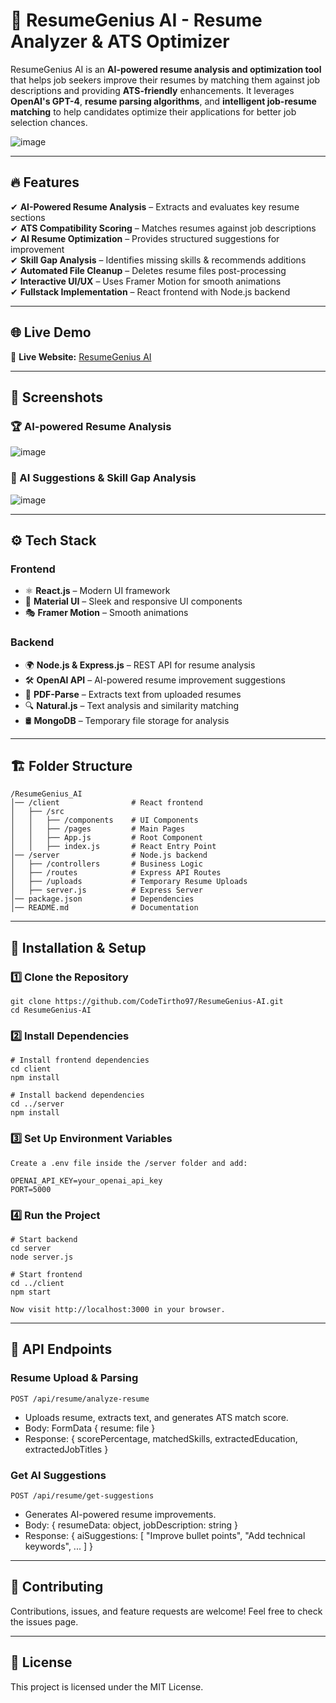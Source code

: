 # 🚀 ResumeGenius AI - Resume Analyzer & ATS Optimizer

ResumeGenius AI is an **AI-powered resume analysis and optimization tool** that helps job seekers improve their resumes by matching them against job descriptions and providing **ATS-friendly** enhancements. It leverages **OpenAI's GPT-4**, **resume parsing algorithms**, and **intelligent job-resume matching** to help candidates optimize their applications for better job selection chances.

![image](https://github.com/user-attachments/assets/c8a83b45-ca82-4a8d-b365-9329d225fba5)

---

## 🔥 Features

✔ **AI-Powered Resume Analysis** – Extracts and evaluates key resume sections  
✔ **ATS Compatibility Scoring** – Matches resumes against job descriptions  
✔ **AI Resume Optimization** – Provides structured suggestions for improvement  
✔ **Skill Gap Analysis** – Identifies missing skills & recommends additions  
✔ **Automated File Cleanup** – Deletes resume files post-processing  
✔ **Interactive UI/UX** – Uses Framer Motion for smooth animations  
✔ **Fullstack Implementation** – React frontend with Node.js backend  

---

## 🌐 Live Demo

🔗 **Live Website:** [ResumeGenius AI](https://resume-genius-ai.vercel.app/)

---

## 📸 Screenshots

### 🏆 AI-powered Resume Analysis

![image](https://github.com/user-attachments/assets/ce4ae363-65e4-4544-af1c-f2649ebcdef1)

### 🎯 AI Suggestions & Skill Gap Analysis

![image](https://github.com/user-attachments/assets/dcae0e38-00f0-4cbd-9427-2596782002c8)

---

## ⚙️ Tech Stack

### **Frontend**
- ⚛️ **React.js** – Modern UI framework  
- 🎨 **Material UI** – Sleek and responsive UI components  
- 🎭 **Framer Motion** – Smooth animations  

### **Backend**
- 🌍 **Node.js & Express.js** – REST API for resume analysis  
- 🛠 **OpenAI API** – AI-powered resume improvement suggestions  
- 📜 **PDF-Parse** – Extracts text from uploaded resumes  
- 🔍 **Natural.js** – Text analysis and similarity matching  
- 🛢 **MongoDB** – Temporary file storage for analysis  

---

## 🏗 Folder Structure

    /ResumeGenius_AI
    │── /client                # React frontend
    │   ├── /src
    │   │   ├── /components    # UI Components
    │   │   ├── /pages         # Main Pages
    │   │   ├── App.js         # Root Component
    │   │   ├── index.js       # React Entry Point
    │── /server                # Node.js backend
    │   ├── /controllers       # Business Logic
    │   ├── /routes            # Express API Routes
    │   ├── /uploads           # Temporary Resume Uploads
    │   ├── server.js          # Express Server
    │── package.json           # Dependencies
    │── README.md              # Documentation

---

## 🚀 Installation & Setup

### **1️⃣ Clone the Repository**

    git clone https://github.com/CodeTirtho97/ResumeGenius-AI.git
    cd ResumeGenius-AI

### 2️⃣ Install Dependencies

    # Install frontend dependencies
    cd client
    npm install

    # Install backend dependencies
    cd ../server
    npm install


### 3️⃣ Set Up Environment Variables
    Create a .env file inside the /server folder and add:

    OPENAI_API_KEY=your_openai_api_key
    PORT=5000


### 4️⃣ Run the Project

    # Start backend
    cd server
    node server.js

    # Start frontend
    cd ../client
    npm start

    Now visit http://localhost:3000 in your browser.

---

## 🎯 API Endpoints
### Resume Upload & Parsing

    POST /api/resume/analyze-resume

- Uploads resume, extracts text, and generates ATS match score.
- Body: FormData { resume: file }
- Response: { scorePercentage, matchedSkills, extractedEducation, extractedJobTitles }

### Get AI Suggestions

    POST /api/resume/get-suggestions

- Generates AI-powered resume improvements.
- Body: { resumeData: object, jobDescription: string }
- Response: { aiSuggestions: [ "Improve bullet points", "Add technical keywords", ... ] }

---

## 🤝 Contributing
Contributions, issues, and feature requests are welcome!
Feel free to check the issues page.

---

## 📜 License
This project is licensed under the MIT License.
